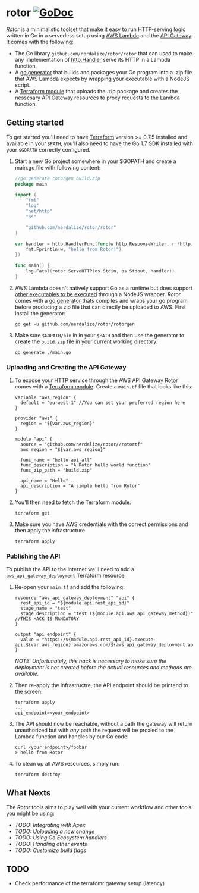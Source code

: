 # rotor [![GoDoc](https://godoc.org/github.com/nerdalize/rotor/rotor?status.svg)](https://godoc.org/github.com/nerdalize/rotor/rotor)

_Rotor_ is a minimalistic toolset that make it easy to run HTTP-serving logic written in Go in a serverless setup using [AWS Lambda](http://docs.aws.amazon.com/lambda/latest/dg/welcome.html) and the [API Gateway](https://aws.amazon.com/api-gateway/). It comes with the following:

 - The Go library `github.com/nerdalize/rotor/rotor` that can used to make any implementation of [http.Handler](https://golang.org/pkg/net/http/#Handler) serve its HTTP in a Lambda function.
 - A [go generator](https://blog.golang.org/generate) that builds and packages your Go program into a .zip file that AWS Lambda expects by wrapping your executable with a NodeJS script.
 - A [Terraform module](https://www.terraform.io/docs/modules/usage.html) that uploads the .zip package and creates the nessesary API Gateway resources to proxy requests to the Lambda function.

## Getting started
To get started you'll need to have [Terraform](https://www.terraform.io/downloads.html) version >= 0.7.5 installed and available in your `$PATH`, you'll also need to have the Go 1.7 SDK installed with your `$GOPATH` correctly configured.  

1. Start a new Go project somewhere in your $GOPATH and create a main.go file with following content:

	```Go
	//go:generate rotorgen build.zip
	package main

	import (
		"fmt"
		"log"
		"net/http"
		"os"

		"github.com/nerdalize/rotor/rotor"
	)

	var handler = http.HandlerFunc(func(w http.ResponseWriter, r *http.Request) {
		fmt.Fprintln(w, "hello from Rotor!")
	})

	func main() {
		log.Fatal(rotor.ServeHTTP(os.Stdin, os.Stdout, handler))
	}
	```

2. AWS Lambda doesn't natively support Go as a runtime but does support [other executables to be executed](aws.amazon.com/blogs/compute/running-executables-in-aws-lambda/) through a NodeJS wrapper. _Rotor_ comes with a [go generator](https://blog.golang.org/generate) thats compiles and wraps your go program before producing a zip file that can directly be uploaded to AWS. First install the generator:

	```shell
	go get -u github.com/nerdalize/rotor/rotorgen
	```

3. Make sure `$GOPATH/bin` in in your `$PATH` and then use the generator to create the `build.zip` file in your current working directory:

	```
	go generate ./main.go
	```


### Uploading and Creating the API Gateway

1. To expose your HTTP service through the AWS API Gateway Rotor comes with a [Terraform module](https://www.terraform.io/docs/modules/usage.html). Create a `main.tf` file that looks like this:

	```hcl
	variable "aws_region" {
	  default = "eu-west-1" //You can set your preferred region here
	}

	provider "aws" {
	  region = "${var.aws_region}"
	}

	module "api" {
	  source = "github.com/nerdalize/rotor//rotortf"
	  aws_region = "${var.aws_region}"

	  func_name = "hello-api_all"
	  func_description = "A Rotor hello world function"
	  func_zip_path = "build.zip"

	  api_name = "Hello"
	  api_description = "A simple hello from Rotor"
	}
	```
2. You'll then need to fetch the Terraform module:

	```
	terraform get
	```

3. Make sure you have AWS credentials with the correct permissions and then apply the infrastructure

	```
	terraform apply
	```

### Publishing the API
To publish the API to the Internet we'll need to add a `aws_api_gateway_deployment` Terraform resource.

1. Re-open your `main.tf` and add the following:


	```hcl
	resource "aws_api_gateway_deployment" "api" {
	  rest_api_id = "${module.api.rest_api_id}"
	  stage_name = "test"
	  stage_description = "test (${module.api.aws_api_gateway_method})" //THIS HACK IS MANDATORY
	}

	output "api_endpoint" {
	  value = "https://${module.api.rest_api_id}.execute-api.${var.aws_region}.amazonaws.com/${aws_api_gateway_deployment.api.stage_name}"
	}
	```

	_NOTE: Unfortunately, this hack is necessary to make sure the deployment is not created before the actual resources and methods are available._


2. Then re-apply the infrastructre, the API endpoint should be printend to the screen.

	```
	terraform apply
	...
	api_endpoint=<your_endpoint>
	```

3. The API should now be reachable, without a path the gateway will return unauthorized but with _any_ path the request will be proxied to the Lambda function and handles by our Go code:

	```
	curl <your_endpoint>/foobar
	> hello from Rotor
	```

4. To clean up all AWS resources, simply run:

	```
	terraform destroy
	```

## What Nexts
The _Rotor_ tools aims to play well with your current workflow and other tools you might be using:

- _TODO: Integrating with Apex_
- _TODO: Uploading a new change_
- _TODO: Using Go Ecosystem handlers_
- _TODO: Handling other events_
- _TODO: Customize build flags_

## TODO

- Check performance of the terrafomr gateway setup (latency)